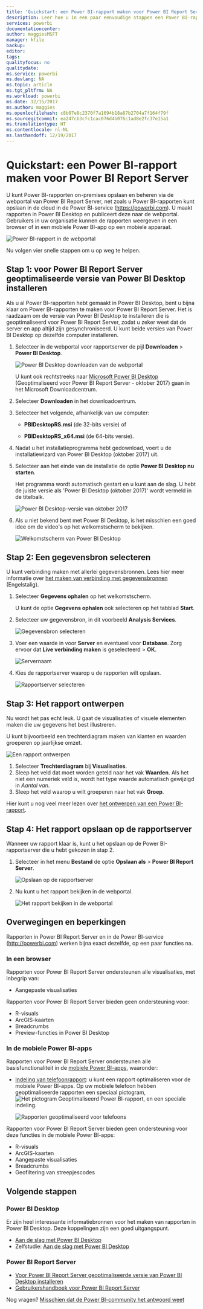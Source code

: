 ```yaml
---
title: 'Quickstart: een Power BI-rapport maken voor Power BI Report Server'
description: Leer hoe u in een paar eenvoudige stappen een Power BI-rapport voor Power BI Report Server maakt.
services: powerbi
documentationcenter: 
author: maggiesMSFT
manager: kfile
backup: 
editor: 
tags: 
qualityfocus: no
qualitydate: 
ms.service: powerbi
ms.devlang: NA
ms.topic: article
ms.tgt_pltfrm: NA
ms.workload: powerbi
ms.date: 12/15/2017
ms.author: maggies
ms.openlocfilehash: c8b07e8c2370f7a1694b18a87b2704a7f164f79f
ms.sourcegitcommit: ea247cb3cfc1cac076d4b076c1ad8e2fc37e15a1
ms.translationtype: HT
ms.contentlocale: nl-NL
ms.lasthandoff: 12/19/2017
---
```

# <a name="quickstart-create-a-power-bi-report-for-power-bi-report-server"></a>Quickstart: een Power BI-rapport maken voor Power BI Report Server
U kunt Power BI-rapporten on-premises opslaan en beheren via de webportal van Power BI Report Server, net zoals u Power BI-rapporten kunt opslaan in de cloud in de Power BI-service (https://powerbi.com). U maakt rapporten in Power BI Desktop en publiceert deze naar de webportal. Gebruikers in uw organisatie kunnen de rapporten weergeven in een browser of in een mobiele Power BI-app op een mobiele apparaat.

![Power BI-rapport in de webportal](media/quickstart-create-powerbi-report/report-server-powerbi-report.png)

Nu volgen vier snelle stappen om u op weg te helpen.

## <a name="step-1-install-power-bi-desktop-optimized-for-power-bi-report-server"></a>Stap 1: voor Power BI Report Server geoptimaliseerde versie van Power BI Desktop installeren

Als u al Power BI-rapporten hebt gemaakt in Power BI Desktop, bent u bijna klaar om Power BI-rapporten te maken voor Power BI Report Server. Het is raadzaam om de versie van Power BI Desktop te installeren die is geoptimaliseerd voor Power BI Report Server, zodat u zeker weet dat de server en app altijd zijn gesynchroniseerd. U kunt beide versies van Power BI Desktop op dezelfde computer installeren.

1. Selecteer in de webportal voor rapportserver de pijl **Downloaden** > **Power BI Desktop**.

    ![Power BI Desktop downloaden van de webportal](media/quickstart-create-powerbi-report/report-server-download-web-portal.png)

    U kunt ook rechtstreeks naar [Microsoft Power BI Desktop](https://go.microsoft.com/fwlink/?linkid=861076) (Geoptimaliseerd voor Power BI Report Server - oktober 2017) gaan in het Microsoft Downloadcentrum.

2. Selecteer **Downloaden** in het downloadcentrum.

3. Selecteer het volgende, afhankelijk van uw computer:

    - **PBIDesktopRS.msi** (de 32-bits versie) of

    - **PBIDesktopRS_x64.msi** (de 64-bits versie).

4. Nadat u het installatieprogramma hebt gedownload, voert u de installatiewizard van Power BI Desktop (oktober 2017) uit.

2. Selecteer aan het einde van de installatie de optie **Power BI Desktop nu starten**.
   
    Het programma wordt automatisch gestart en u kunt aan de slag. U hebt de juiste versie als 'Power BI Desktop (oktober 2017)' wordt vermeld in de titelbalk.

    ![Power BI Desktop-versie van oktober 2017](media/quickstart-create-powerbi-report/report-server-desktop-october-2017-version.png)

3. Als u niet bekend bent met Power BI Desktop, is het misschien een goed idee om de video's op het welkomstscherm te bekijken.
   
    ![Welkomstscherm van Power BI Desktop](media/quickstart-create-powerbi-report/report-server-powerbi-desktop-start.png)

## <a name="step-2-select-a-data-source"></a>Stap 2: Een gegevensbron selecteren
U kunt verbinding maken met allerlei gegevensbronnen. Lees hier meer informatie over [het maken van verbinding met gegevensbronnen](connect-data-sources.md) (Engelstalig).

1. Selecteer **Gegevens ophalen** op het welkomstscherm.
   
    U kunt de optie **Gegevens ophalen** ook selecteren op het tabblad **Start**.
2. Selecteer uw gegevensbron, in dit voorbeeld **Analysis Services**.
   
    ![Gegevensbron selecteren](media/quickstart-create-powerbi-report/report-server-get-data-ssas.png)
3. Voer een waarde in voor **Server** en eventueel voor **Database**. Zorg ervoor dat **Live verbinding maken** is geselecteerd > **OK**.
   
    ![Servernaam](media/quickstart-create-powerbi-report/report-server-ssas-server-name.png)
4. Kies de rapportserver waarop u de rapporten wilt opslaan.
   
    ![Rapportserver selecteren](media/quickstart-create-powerbi-report/report-server-select-server.png)

## <a name="step-3-design-your-report"></a>Stap 3: Het rapport ontwerpen
Nu wordt het pas echt leuk. U gaat de visualisaties of visuele elementen maken die uw gegevens het best illustreren.

U kunt bijvoorbeeld een trechterdiagram maken van klanten en waarden groeperen op jaarlijkse omzet.

![Een rapport ontwerpen](media/quickstart-create-powerbi-report/report-server-create-funnel.png)

1. Selecteer **Trechterdiagram** bij **Visualisaties**.
2. Sleep het veld dat moet worden geteld naar het vak **Waarden**. Als het niet een numeriek veld is, wordt het type waarde automatisch gewijzigd in *Aantal van*.
3. Sleep het veld waarop u wilt groeperen naar het vak **Groep**.

Hier kunt u nog veel meer lezen over [het ontwerpen van een Power BI-rapport](../desktop-report-view.md).

## <a name="step-4-save-your-report-to-the-report-server"></a>Stap 4: Het rapport opslaan op de rapportserver
Wanneer uw rapport klaar is, kunt u het opslaan op de Power BI-rapportserver die u hebt gekozen in stap 2.

1. Selecteer in het menu **Bestand** de optie **Opslaan als** > **Power BI Report Server**.
   
    ![Opslaan op de rapportserver](media/quickstart-create-powerbi-report/report-server-save-as-powerbi-report-server.png)
2. Nu kunt u het rapport bekijken in de webportal.
   
    ![Het rapport bekijken in de webportal](media/quickstart-create-powerbi-report/report-server-powerbi-report.png)

## <a name="considerations-and-limitations"></a>Overwegingen en beperkingen
Rapporten in Power BI Report Server en in de Power BI-service (http://powerbi.com) werken bijna exact dezelfde, op een paar functies na.

### <a name="in-a-browser"></a>In een browser
Rapporten voor Power BI Report Server ondersteunen alle visualisaties, met inbegrip van:

* Aangepaste visualisaties

Rapporten voor Power BI Report Server bieden geen ondersteuning voor:

* R-visuals
* ArcGIS-kaarten
* Breadcrumbs
* Preview-functies in Power BI Desktop

### <a name="in-the-power-bi-mobile-apps"></a>In de mobiele Power BI-apps
Rapporten voor Power BI Report Server ondersteunen alle basisfunctionaliteit in de [mobiele Power BI-apps](../mobile-apps-for-mobile-devices.md), waaronder:

* [Indeling van telefoonrapport](../desktop-create-phone-report.md): u kunt een rapport optimaliseren voor de mobiele Power BI-apps. Op uw mobiele telefoon hebben geoptimaliseerde rapporten een speciaal pictogram, ![Het pictogram Geoptimaliseerd Power BI-rapport](media/quickstart-create-powerbi-report/power-bi-rs-mobile-optimized-icon.png), en een speciale indeling.
  
    ![Rapporten geoptimaliseerd voor telefoons](media/quickstart-create-powerbi-report/power-bi-rs-mobile-optimized-report.png)

Rapporten voor Power BI Report Server bieden geen ondersteuning voor deze functies in de mobiele Power BI-apps:

* R-visuals
* ArcGIS-kaarten
* Aangepaste visualisaties
* Breadcrumbs
* Geofiltering van streepjescodes

## <a name="next-steps"></a>Volgende stappen
### <a name="power-bi-desktop"></a>Power BI Desktop
Er zijn heel interessante informatiebronnen voor het maken van rapporten in Power BI Desktop. Deze koppelingen zijn een goed uitgangspunt.

* [Aan de slag met Power BI Desktop](../desktop-getting-started.md)
* Zelfstudie: [Aan de slag met Power BI Desktop](../guided-learning/gettingdata.yml#step-2)

### <a name="power-bi-report-server"></a>Power BI Report Server
* [Voor Power BI Report Server geoptimaliseerde versie van Power BI Desktop installeren](install-powerbi-desktop.md)  
* [Gebruikershandboek voor Power BI Report Server](user-handbook-overview.md)  

Nog vragen? [Misschien dat de Power BI-community het antwoord weet](https://community.powerbi.com/)
